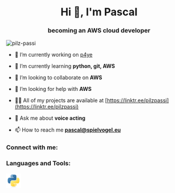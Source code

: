 <h1 align="center">Hi 👋, I'm Pascal</h1>
<h3 align="center">becoming an AWS cloud developer</h3>

<p align="left"> <img src="https://komarev.com/ghpvc/?username=pilz-passi&label=Profile%20views&color=0e75b6&style=flat" alt="pilz-passi" /> </p>

- 🔭 I’m currently working on [p4ye](https://github.com/Pilz-Passi/py4e)

- 🌱 I’m currently learning **python, git, AWS**

- 👯 I’m looking to collaborate on **AWS**

- 🤝 I’m looking for help with **AWS**

- 👨‍💻 All of my projects are available at [https://linktr.ee/pilzpassi](https://linktr.ee/pilzpassi)

- 💬 Ask me about **voice acting**

- 📫 How to reach me **pascal@spielvogel.eu**

<h3 align="left">Connect with me:</h3>
<p align="left">
</p>

<h3 align="left">Languages and Tools:</h3>
<p align="left"> <a href="https://www.python.org" target="_blank" rel="noreferrer"> <img src="https://raw.githubusercontent.com/devicons/devicon/master/icons/python/python-original.svg" alt="python" width="40" height="40"/> </a> </p>
